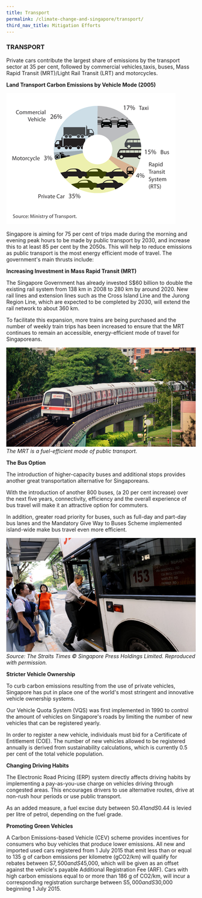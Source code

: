 ```yaml
---
title: Transport
permalink: /climate-change-and-singapore/transport/
third_nav_title: Mitigation Efforts
---
```


### TRANSPORT

Private cars contribute the largest share of emissions by the transport sector at 35 per cent, followed by commercial vehicles,taxis, buses, Mass Rapid Transit (MRT)/Light Rail Transit (LRT) and motorcycles.

**Land Transport Carbon Emissions by Vehicle Mode (2005)**

![Land Transport Carbon Emissions by Vehicle Mode (2005)](/images/land-transport-carbon-emissions-by-vehicle-mode-2005.gif "Land Transport Carbon Emissions by Vehicle Mode (2005)")

Singapore is aiming for 75 per cent of trips made during the morning and evening peak hours to be made by public transport by 2030, and increase this to at least 85 per cent by the 2050s. This will help to reduce emissions as public transport is the most energy efficient mode of travel. The government's main thrusts include:

**Increasing Investment in Mass Rapid Transit (MRT)**

The Singapore Government has already invested S$60 billion to double the existing rail system from 138 km in 2008 to 280 km by around 2020. New rail lines and extension lines such as the Cross Island Line and the Jurong Region Line, which are expected to be completed by 2030, will extend the rail network to about 360 km.

To facilitate this expansion, more trains are being purchased and the number of weekly train trips has been increased to ensure that the MRT continues to remain an accessible, energy-efficient mode of travel for Singaporeans.

![Increasing Investment in Mass Rapid Transit (MRT)](/images/increasing-investment-in-mass-rapid-transit-mrt.jpg "Increasing Investment in Mass Rapid Transit (MRT)")
*The MRT is a fuel-efficient mode of public transport.*

**The Bus Option**

The introduction of higher-capacity buses and additional stops provides another great transportation alternative for Singaporeans.

With the introduction of another 800 buses, (a 20 per cent increase) over the next five years, connectivity, efficiency and the overall experience of bus travel will make it an attractive option for commuters.

In addition, greater road priority for buses, such as full-day and part-day bus lanes and the Mandatory Give Way to Buses Scheme implemented island-wide make bus travel even more efficient.

![The Bus Option](/images/the-bus-option.jpg "The Bus Option")
*Source: The Straits Times © Singapore Press Holdings Limited. Reproduced with permission.*

**Stricter Vehicle Ownership**

To curb carbon emissions resulting from the use of private vehicles, Singapore has put in place one of the world's most stringent and innovative vehicle ownership systems.

Our Vehicle Quota System (VQS) was first implemented in 1990 to control the amount of vehicles on Singapore's roads by limiting the number of new vehicles that can be registered yearly.

In order to register a new vehicle, individuals must bid for a Certificate of Entitlement (COE). The number of new vehicles allowed to be registered annually is derived from sustainability calculations, which is currently 0.5 per cent of the total vehicle population.

**Changing Driving Habits**

The Electronic Road Pricing (ERP) system directly affects driving habits by implementing a pay-as-you-use charge on vehicles driving through congested areas. This encourages drivers to use alternative routes, drive at non-rush hour periods or use public transport.

As an added measure, a fuel excise duty between S$0.41 and S$0.44 is levied per litre of petrol, depending on the fuel grade.

**Promoting Green Vehicles**

A Carbon Emissions-based Vehicle (CEV) scheme provides incentives for consumers who buy vehicles that produce lower emissions. All new and imported used cars registered from 1 July 2015 that emit less than or equal to 135 g of carbon emissions per kilometre (gCO2/km) will qualify for rebates between S$7,500 and S$45,000, which will be given as an offset against the vehicle's payable Additional Registration Fee (ARF). Cars with high carbon emissions equal to or more than 186 g of CO2/km, will incur a corresponding registration surcharge between S$5,000 and S$30,000 beginning 1 July 2015.